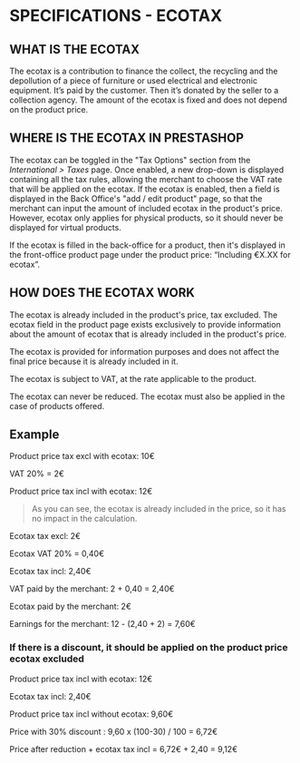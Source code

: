 # SPECIFICATIONS - ECOTAX

## WHAT IS THE ECOTAX

The ecotax is a contribution to finance the collect, the recycling and the depollution of a piece of furniture or used electrical and electronic equipment. 
It’s paid by the customer. Then it’s donated by the seller to a collection agency. The amount of the ecotax is fixed and does not depend on the product price.

## WHERE IS THE ECOTAX IN PRESTASHOP

The ecotax can be toggled in the "Tax Options" section from the _International > Taxes_ page.
Once enabled, a new drop-down is displayed containing all the tax rules, allowing the merchant to choose the VAT rate that will be applied on the ecotax.
If the ecotax is enabled, then a field is displayed in the Back Office's "add / edit product" page, so that the merchant can input the amount of included ecotax in the product's price.
However, ecotax only applies for physical products, so it should never be displayed for virtual products. 

If the ecotax is filled in the back-office for a product, then it's displayed in the front-office product page under the product price: “Including €X.XX for ecotax”. 

## HOW DOES THE ECOTAX WORK

The ecotax is already included in the product's price, tax excluded. The ecotax field in the product page exists exclusively to provide information about the amount of ecotax that is already included in the product's price.

The ecotax is provided for information purposes and does not affect the final price because it is already included in it.

The ecotax is subject to VAT, at the rate applicable to the product.

The ecotax can never be reduced. The ecotax must also be applied in the case of products offered.

## Example

Product price tax excl with ecotax: 10€

VAT 20% = 2€

Product price tax incl with ecotax: 12€

> As you can see, the ecotax is already included in the price, so it has no impact in the calculation.

Ecotax tax excl: 2€

Ecotax VAT 20% = 0,40€

Ecotax tax incl: 2,40€


VAT paid by the merchant: 2 + 0,40 = 2,40€

Ecotax paid by the merchant: 2€

Earnings for the merchant: 12 - (2,40 + 2) = 7,60€

### If there is a discount, it should be applied on the product price ecotax excluded

Product price tax incl with ecotax: 12€

Ecotax tax incl: 2,40€

Product price tax incl without ecotax: 9,60€

Price with 30% discount : 9,60 x (100-30) / 100 = 6,72€

Price after reduction + ecotax tax incl = 6,72€ + 2,40 = 9,12€
